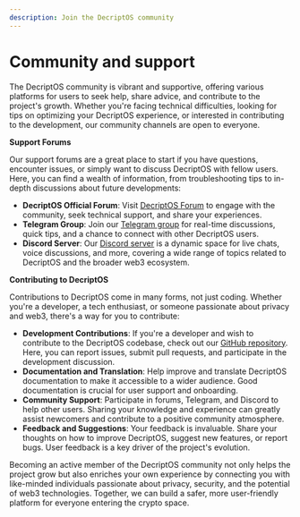 ```yaml
---
description: Join the DecriptOS community
---
```


# Community and support

The DecriptOS community is vibrant and supportive, offering various platforms for users to seek help, share advice, and contribute to the project's growth. Whether you're facing technical difficulties, looking for tips on optimizing your DecriptOS experience, or interested in contributing to the development, our community channels are open to everyone.

**Support Forums**

Our support forums are a great place to start if you have questions, encounter issues, or simply want to discuss DecriptOS with fellow users. Here, you can find a wealth of information, from troubleshooting tips to in-depth discussions about future developments:

* **DecriptOS Official Forum**: Visit [DecriptOS Forum](https://forum.decriptos.org) to engage with the community, seek technical support, and share your experiences.
* **Telegram Group**: Join our [Telegram group](https://t.me/decriptoscommunity) for real-time discussions, quick tips, and a chance to connect with other DecriptOS users.
* **Discord Server**: Our [Discord server](https://discord.gg/decriptos) is a dynamic space for live chats, voice discussions, and more, covering a wide range of topics related to DecriptOS and the broader web3 ecosystem.

**Contributing to DecriptOS**

Contributions to DecriptOS come in many forms, not just coding. Whether you're a developer, a tech enthusiast, or someone passionate about privacy and web3, there's a way for you to contribute:

* **Development Contributions**: If you're a developer and wish to contribute to the DecriptOS codebase, check out our [GitHub repository](https://github.com/decriptos/decriptos). Here, you can report issues, submit pull requests, and participate in the development discussion.
* **Documentation and Translation**: Help improve and translate DecriptOS documentation to make it accessible to a wider audience. Good documentation is crucial for user support and onboarding.
* **Community Support**: Participate in forums, Telegram, and Discord to help other users. Sharing your knowledge and experience can greatly assist newcomers and contribute to a positive community atmosphere.
* **Feedback and Suggestions**: Your feedback is invaluable. Share your thoughts on how to improve DecriptOS, suggest new features, or report bugs. User feedback is a key driver of the project's evolution.

Becoming an active member of the DecriptOS community not only helps the project grow but also enriches your own experience by connecting you with like-minded individuals passionate about privacy, security, and the potential of web3 technologies. Together, we can build a safer, more user-friendly platform for everyone entering the crypto space.
